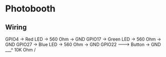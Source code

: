# Photobooth

## Wiring

GPIO4 -> Red LED -> 560 Ohm -> GND
GPIO17 -> Green LED -> 560 Ohm -> GND
GPIO27 -> Blue LED -> 560 Ohm -> GND
GPIO22 ---> Button -> GND
         ___^
10K Ohm /
